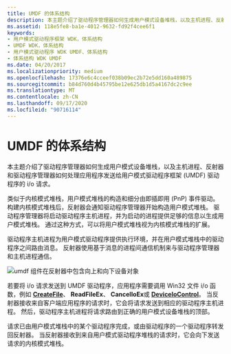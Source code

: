 ```yaml
---
title: UMDF 的体系结构
description: 本主题介绍了驱动程序管理器如何生成用户模式设备堆栈，以及主机进程、反射器和驱动程序管理器如何处理应用程序发送给用户模式驱动程序框架 (UMDF) 驱动程序的 i/o 请求。
ms.assetid: 118e5fe8-ba1e-4012-9632-fd92f4cee6f1
keywords:
- 用户模式驱动程序框架 WDK，体系结构
- UMDF WDK，体系结构
- 用户模式驱动程序 WDK UMDF、体系结构
- 体系结构 WDK UMDF
ms.date: 04/20/2017
ms.localizationpriority: medium
ms.openlocfilehash: 17376e6c4cceef038b09ec2b72e5dd160a489875
ms.sourcegitcommit: b84d760d4b45795be12e625db1d5a4167dc2c9ee
ms.translationtype: MT
ms.contentlocale: zh-CN
ms.lasthandoff: 09/17/2020
ms.locfileid: "90716114"
---
```

# <a name="architecture-of-umdf"></a>UMDF 的体系结构


本主题介绍了驱动程序管理器如何生成用户模式设备堆栈，以及主机进程、反射器和驱动程序管理器如何处理应用程序发送给用户模式驱动程序框架 (UMDF) 驱动程序的 i/o 请求。

类似于内核模式堆栈，用户模式堆栈的构造和细分由即插即用 (PnP) 事件驱动。 构建内核模式堆栈后，反射器会通知驱动程序管理器开始构造用户模式堆栈。 驱动程序管理器将启动驱动程序主机进程，并为启动的进程提供足够的信息以生成用户模式堆栈。 通过这种方式，可以将用户模式堆栈视为内核模式堆栈的扩展。

驱动程序主机进程为用户模式驱动程序提供执行环境，并在用户模式堆栈中的驱动程序之间路由消息。 反射器使用基于消息的进程间通信机制来与驱动程序管理器和主机进程通信。

![umdf 组件在反射器中包含向上和向下设备对象](images/umdfarch4.gif)

若要将 i/o 请求发送到 UMDF 驱动程序，应用程序需要调用 Win32 文件 i/o 函数，例如 [**CreateFile**](/windows/win32/api/fileapi/nf-fileapi-createfilea)、 **ReadFileEx**、 **CancelIoEx**或 [**DeviceIoControl**](/windows/win32/api/ioapiset/nf-ioapiset-deviceiocontrol)。 当反射器接收来自客户端应用程序的请求时，它会将请求发送到相应的驱动程序主机进程。 然后，驱动程序主机进程将请求路由到正确的用户模式设备堆栈的顶部。

请求已由用户模式堆栈中的某个驱动程序完成，或由驱动程序的一个驱动程序转发回反射器。 当反射器接收到来自用户模式驱动程序堆栈的请求时，它会向下发送请求的内核模式堆栈。

 

